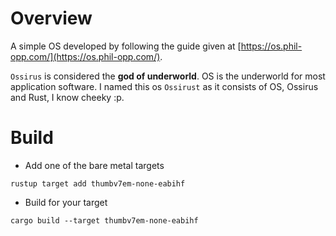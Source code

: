 # Overview
A simple OS developed by following the guide given at [https://os.phil-opp.com/](https://os.phil-opp.com/).

`Ossirus` is considered the **god of underworld**. OS is the underworld for most application software. I named this os `Ossirust` as it consists of OS, Ossirus and Rust, I know cheeky :p.

# Build
- Add one of the bare metal targets
```
rustup target add thumbv7em-none-eabihf
```
- Build for your target
```
cargo build --target thumbv7em-none-eabihf
```
